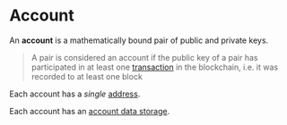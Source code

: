 # Account

An **account** is a mathematically bound pair of public and private keys.

> A pair is considered an account if the public key of a pair has participated in at least one [transaction](/blockchain/transaction.md) in the blockchain, i.e. it was recorded to at least one block

Each account has a _single_ [address](/blockchain/address.md).

Each account has an [account data storage](/blockchain/account-data-storage.md).
